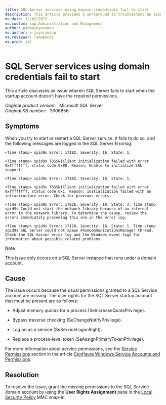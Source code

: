 ```yaml
---
title: SQL Server services using domain credentials fail to start 
description: This article provides a workaround to troubleshoot an issue when SQL Server fails to start when the startup account doesn't have the right permissions.
ms.date: 12/02/2022
ms.custom: sap:Administration and Management
author: padmajayaraman
ms.author: v-jayaramanp
ms.reviewer: ramakoni1
ms.prod: sql
---
```


# SQL Server services using domain credentials fail to start

This article discusses an issue wherein SQL Server fails to start when the startup account doesn't have the required permissions.

_Original product version:_ &nbsp; Microsoft SQL Server  
_Original KB number:_ &nbsp; 3006856

## Symptoms

When you try to start or restart a SQL Server service, it fails to do so, and the following messages are logged in the SQL Server Errorlog:

```output
<Time stamp> spid9s Error: 17182, Severity: 16, State: 1.

<Time stamp> spid9s TDSSNIClient initialization failed with error 0xffffffff, status code 0x80. Reason: Unable to initialize SSL support.

<Time stamp> spid9s Error: 17182, Severity: 16, State: 1.

<Time stamp> spid9s TDSSNIClient initialization failed with error 0xffffffff, status code 0x1. Reason: Initialization failed with an infrastructure error. Check for previous errors.

<Time stamp> spid9s Error: 17826, Severity: 18, State: 3. Time stamp spid9s Could not start the network library because of an internal error in the network library. To determine the cause, review the errors immediately preceding this one in the error log.

<Time stamp> spid9s Error: 17120, Severity: 16, State: 1. Time stamp spid9s SQL Server could not spawn FRunCommunicationsManager thread. Check the SQL Server error log and the Windows event logs for information about possible related problems.
```

> [!NOTE]
> This issue only occurs on a SQL Server instance that runs under a domain account.

## Cause

The issue occurs because the usual permissions granted to a SQL Service account are missing. The user rights for the SQL Server startup account that must be present are as follows:

- Adjust memory quotas for a process (SeIncreaseQuotaPrivilege).

- Bypass traverse checking (SeChangeNotifyPrivilege).

- Log on as a service (SeServiceLogonRight).

- Replace a process-level token (SeAssignPrimaryTokenPrivilege).

For more information about service permissions, see the [Service Permissions](/sql/database-engine/configure-windows/configure-windows-service-accounts-and-permissions#service-permissions) section in the article [Configure Windows Service Accounts and Permissions](/sql/database-engine/configure-windows/configure-windows-service-accounts-and-permissions?view=sql-server-2017&preserve-view=true).

## Resolution

To resolve the issue, grant the missing permissions to the SQL Service domain account by using the **User Rights Assignment** pane in the [Local Security Policy](/windows/security/threat-protection/security-policy-settings/how-to-configure-security-policy-settings) MMC snap-in.
